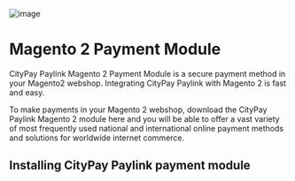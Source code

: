 ![image](https://citypay.com/static/img/logo-x500.png)
     
# Magento 2 Payment Module


CityPay Paylink Magento 2 Payment Module is a secure payment method in your Magento2 webshop. Integrating CityPay Paylink with Magento 2 is fast and easy.

To make payments in your Magento 2 webshop, download the CityPay Paylink Magento 2 module here and you will be able to offer a vast variety of most 
frequently used national and international online payment methods and solutions for worldwide internet commerce.

## Installing CityPay Paylink payment module
